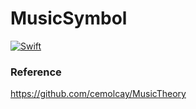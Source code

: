 # MusicSymbol
[![Swift](https://github.com/musical77/MusicSymbol/actions/workflows/swift.yml/badge.svg?branch=main)](https://github.com/musical77/MusicSymbol/actions/workflows/swift.yml)


### Reference

https://github.com/cemolcay/MusicTheory
